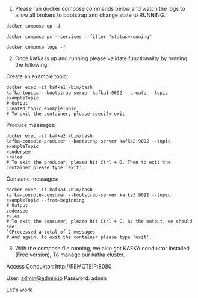 1. Please run docker compose commands below and watch the logs to allow all brokers to bootstrap and change state to RUNNING.
 ~~~
 docker compose up -d

 docker compose ps --services --filter "status=running"
 
 docker compose logs -f 
 ~~~ 
  
2. Once kafka is up and running please validate functionailty by running the following:

Create an example topic:
~~~
docker exec -it kafka1 /bin/bash
kafka-topics --bootstrap-server kafka1:9092 --create --topic exampleTopic
# Output:
Created topic exampleTopic.
# To exit the container, please specify exit
~~~

Produce messages:
~~~
docker exec -it kafka2 /bin/bash
kafka-console-producer --bootstrap-server kafka2:9092 --topic exampleTopic
>codersee
>rules 
# To exit the producer, please hit Ctrl + D. Then to exit the container please type 'exit'.
~~~

Consume messages:
~~~
docker exec -it kafka3 /bin/bash
kafka-console-consumer --bootstrap-server kafka3:9092 --topic exampleTopic --from-beginning
# Output:
codersee
rules
# To exit the consumer, please hit Ctrl + C. As the output, we should see:
^CProcessed a total of 2 messages
# And again, to exit the container please type 'exit'.
~~~


3. With the compose file running, we also got KAFKA conduktor installed (Free version),
To manage our kafka cluster.

Access Conduktor: http://REMOTEIP:8080

User: admin@admin.io
Password: admin

Let's work 

